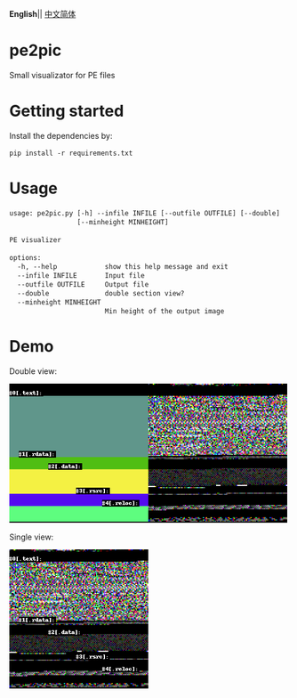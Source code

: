 __English__|| [中文简体](./README_zh-CN.md) 
# pe2pic
Small visualizator for PE files

# Getting started 
Install the dependencies by:

```console
pip install -r requirements.txt
```

# Usage

```
usage: pe2pic.py [-h] --infile INFILE [--outfile OUTFILE] [--double]
                 [--minheight MINHEIGHT]

PE visualizer

options:
  -h, --help            show this help message and exit
  --infile INFILE       Input file
  --outfile OUTFILE     Output file
  --double              double section view?
  --minheight MINHEIGHT
                        Min height of the output image

```

# Demo

Double view:

![](img/demo2.png)

Single view:

![](img/demo1.png)
